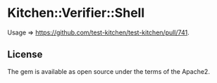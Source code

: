 # Kitchen::Verifier::Shell

Usage => https://github.com/test-kitchen/test-kitchen/pull/741.


## License

The gem is available as open source under the terms of the Apache2.

